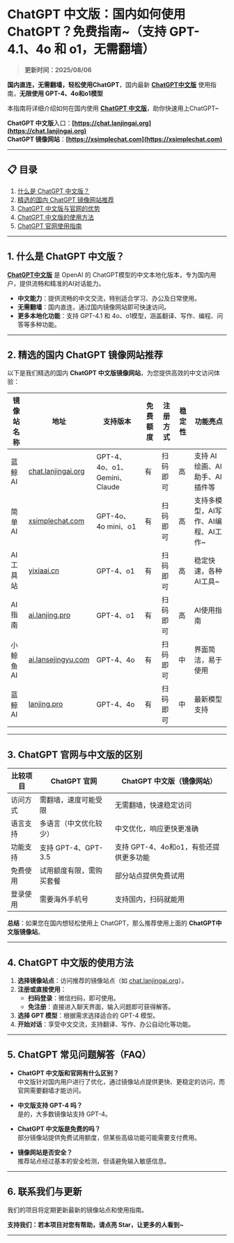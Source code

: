 # ChatGPT 中文版：国内如何使用 ChatGPT？免费指南~（支持 GPT-4.1、4o 和 o1，无需翻墙）

> **更新时间：2025/08/06**                    

**国内直连，无需翻墙，轻松使用ChatGPT**，国内最新 [**ChatGPT中文版**](https://chat.lanjingai.org) 使用指南，**无限使用 GPT-4、4o和o1模型**

本指南将详细介绍如何在国内使用 [**ChatGPT 中文版**](https://xsimplechat.com)，助你快速用上ChatGPT~

**ChatGPT 中文版**入口：**[https://chat.lanjingai.org](https://chat.lanjingai.org)**   
**ChatGPT 镜像网站**：**[https://xsimplechat.com](https://xsimplechat.com)**

---

## 📋 目录
1. [什么是 ChatGPT 中文版？](#1.-什么是-chatgpt-中文版)
2. [精选的国内 ChatGPT 镜像网站推荐](#2.-精选的国内-chatgpt-镜像网站推荐)
3. [ChatGPT 中文版与官网的优势](#3.-chatgpt-官网与中文版的区别)
4. [ChatGPT 中文版的使用方法](#4.-chatgpt-中文版的使用方法)
5. [ChatGPT 官网使用指南](#5.-chatgpt-常见问题解答)

---

## 1. 什么是 ChatGPT 中文版？

[**ChatGPT中文版**](https://chat.lanjingai.org) 是 OpenAI 的 ChatGPT模型的中文本地化版本，专为国内用户，提供流畅和精准的AI对话能力。

- **中文能力**：提供流畅的中文交流，特别适合学习、办公及日常使用。
- **无需翻墙**：国内直连，通过国内镜像网站即可快速访问。
- **更多本地化功能**：支持 GPT-4.1 和 4o、o1模型，涵盖翻译、写作、编程、问答等多种功能。

---

## 2. 精选的国内 ChatGPT 镜像网站推荐

以下是我们精选的国内 **ChatGPT 中文版镜像网站**，为您提供高效的中文访问体验：

| 镜像站名称         | 地址                             | 支持版本           | 免费额度 | 注册方式           | 稳定性  | 功能亮点                |
|--------------------|----------------------------------|--------------------|----------|--------------------|---------|-------------------------|
| 蓝鲸AI             | [chat.lanjingai.org](https://chat.lanjingai.org/) | GPT-4、4o、o1、Gemini、Claude  | 有       | 扫码即可       | 高      | 支持 AI绘画、AI助手、AI插件等  |
| 简单AI             | [xsimplechat.com](https://xsimplechat.com/) | GPT-4o、4o mini、o1 | 有       | 扫码即可       | 高      | 支持多模型，AI写作、AI编程、AI工作~  |
| AI工具站           | [yixiaai.cn](https://yixiaai.cn/) | GPT-4、o1           | 有       | 扫码即可      | 高      | 稳定快速，各种AI工具~ |
| AI指南             | [ai.lanjing.pro](https://ai.lanjing.pro/) | GPT-4、o1           | 有       | 扫码即可   | 高      | AI使用指南            |
| 小鲸鱼AI           | [ai.lansejingyu.com](https://ai.lansejingyu.com/) | GPT-4、4o           | 有       | 扫码即可     | 中      | 界面简洁，易于使用      |
| 蓝鲸AI             | [lanjing.pro](https://lanjing.pro/) | GPT-4、4o           | 有       | 扫码即可    | 中      | 最新模型支持            |

---

## 3. ChatGPT 官网与中文版的区别

| 比较项目        | ChatGPT 官网                     | ChatGPT 中文版（镜像网站）         |
|-----------------|---------------------------------|-----------------------------------|
| 访问方式        | 需翻墙，速度可能受限             | 无需翻墙，快速稳定访问            |
| 语言支持        | 多语言（中文优化较少）           | 中文优化，响应更快更准确          |
| 功能支持        | 支持 GPT-4、GPT-3.5              | 支持 GPT-4、4o和o1，有些还提供更多功能  |
| 免费使用        | 试用额度有限，需购买套餐         | 部分站点提供免费试用             |
| 登录使用        | 需要海外手机号                   | 支持国内，扫码就能用         |

**总结**：如果您在国内想轻松使用上 ChatGPT，那么推荐使用上面的 **ChatGPT中文版镜像站**。

---

## 4. ChatGPT 中文版的使用方法

1. **选择镜像站点**：访问推荐的镜像站点（如 [chat.lanjingai.org](https://chat.lanjingai.org/)）。
2. **注册或直接使用**：
   - **扫码登录**：微信扫码，即可使用。
   - **免注册**：直接进入聊天界面，输入问题即可获得解答。
3. **选择 GPT 模型**：根据需求选择适合的 GPT-4 模型。
4. **开始对话**：享受中文交流，支持翻译、写作、办公自动化等功能。

---

## 5. ChatGPT 常见问题解答（FAQ）

- **ChatGPT 中文版和官网有什么区别？**  
  中文版针对国内用户进行了优化，通过镜像站点提供更快、更稳定的访问，而官网需要翻墙才能访问。

- **中文版支持 GPT-4 吗？**  
  是的，大多数镜像站支持 GPT-4。

- **ChatGPT 中文版是免费的吗？**  
  部分镜像站提供免费试用额度，但某些高级功能可能需要支付费用。

- **镜像网站是否安全？**  
  推荐站点经过基本的安全检测，但请避免输入敏感信息。

---

## 6. 联系我们与更新

我们的项目将定期更新最新的镜像站点和使用指南。

**支持我们：若本项目对您有帮助，请点亮 Star，让更多的人看到~**

---
